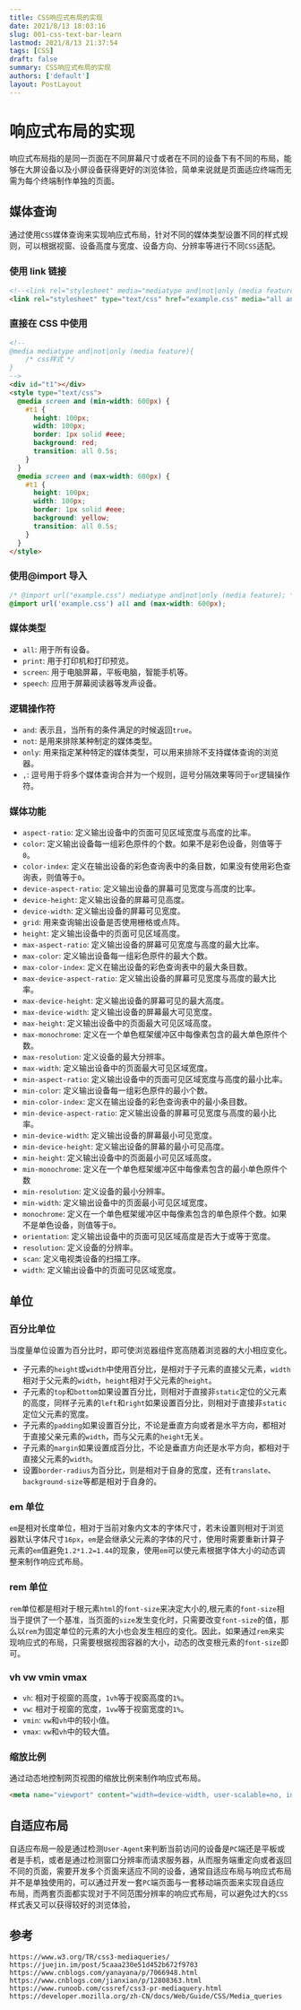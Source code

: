 ```yaml
---
title: CSS响应式布局的实现
date: 2021/8/13 18:03:16
slug: 001-css-text-bar-learn
lastmod: 2021/8/13 21:37:54
tags: [CSS]
draft: false
summary: CSS响应式布局的实现
authors: ['default']
layout: PostLayout
---
```


# 响应式布局的实现

响应式布局指的是同一页面在不同屏幕尺寸或者在不同的设备下有不同的布局，能够在大屏设备以及小屏设备获得更好的浏览体验，简单来说就是页面适应终端而无需为每个终端制作单独的页面。

## 媒体查询

通过使用`CSS`媒体查询来实现响应式布局，针对不同的媒体类型设置不同的样式规则，可以根据视窗、设备高度与宽度、设备方向、分辨率等进行不同`CSS`适配。

### 使用 link 链接

```html
<!--<link rel="stylesheet" media="mediatype and|not|only (media feature)" href="example.css">-->
<link rel="stylesheet" type="text/css" href="example.css" media="all and (max-width:600px)" />
```

### 直接在 CSS 中使用

```html
<!--
@media mediatype and|not|only (media feature){
    /* css样式 */
}
-->
<div id="t1"></div>
<style type="text/css">
  @media screen and (min-width: 600px) {
    #t1 {
      height: 100px;
      width: 100px;
      border: 1px solid #eee;
      background: red;
      transition: all 0.5s;
    }
  }
  @media screen and (max-width: 600px) {
    #t1 {
      height: 100px;
      width: 100px;
      border: 1px solid #eee;
      background: yellow;
      transition: all 0.5s;
    }
  }
</style>
```

### 使用@import 导入

```css
/* @import url("example.css") mediatype and|not|only (media feature); */
@import url('example.css') all and (max-width: 600px);
```

### 媒体类型

- `all`: 用于所有设备。
- `print`: 用于打印机和打印预览。
- `screen`: 用于电脑屏幕，平板电脑，智能手机等。
- `speech`: 应用于屏幕阅读器等发声设备。

### 逻辑操作符

- `and`: 表示且，当所有的条件满足的时候返回`true`。
- `not`: 是用来排除某种制定的媒体类型。
- `only`: 用来指定某种特定的媒体类型，可以用来排除不支持媒体查询的浏览器。
- `,`: 逗号用于将多个媒体查询合并为一个规则，逗号分隔效果等同于`or`逻辑操作符。

### 媒体功能

- `aspect-ratio`: 定义输出设备中的页面可见区域宽度与高度的比率。
- `color`: 定义输出设备每一组彩色原件的个数。如果不是彩色设备，则值等于`0`。
- `color-index`: 定义在输出设备的彩色查询表中的条目数，如果没有使用彩色查询表，则值等于`0`。
- `device-aspect-ratio`: 定义输出设备的屏幕可见宽度与高度的比率。
- `device-height`: 定义输出设备的屏幕可见高度。
- `device-width`: 定义输出设备的屏幕可见宽度。
- `grid`: 用来查询输出设备是否使用栅格或点阵。
- `height`: 定义输出设备中的页面可见区域高度。
- `max-aspect-ratio`: 定义输出设备的屏幕可见宽度与高度的最大比率。
- `max-color`: 定义输出设备每一组彩色原件的最大个数。
- `max-color-index`: 定义在输出设备的彩色查询表中的最大条目数。
- `max-device-aspect-ratio`: 定义输出设备的屏幕可见宽度与高度的最大比率。
- `max-device-height`: 定义输出设备的屏幕可见的最大高度。
- `max-device-width`: 定义输出设备的屏幕最大可见宽度。
- `max-height`: 定义输出设备中的页面最大可见区域高度。
- `max-monochrome`: 定义在一个单色框架缓冲区中每像素包含的最大单色原件个数。
- `max-resolution`: 定义设备的最大分辨率。
- `max-width`: 定义输出设备中的页面最大可见区域宽度。
- `min-aspect-ratio`: 定义输出设备中的页面可见区域宽度与高度的最小比率。
- `min-color`: 定义输出设备每一组彩色原件的最小个数。
- `min-color-index`: 定义在输出设备的彩色查询表中的最小条目数。
- `min-device-aspect-ratio`: 定义输出设备的屏幕可见宽度与高度的最小比率。
- `min-device-width`: 定义输出设备的屏幕最小可见宽度。
- `min-device-height`: 定义输出设备的屏幕的最小可见高度。
- `min-height`: 定义输出设备中的页面最小可见区域高度。
- `min-monochrome`: 定义在一个单色框架缓冲区中每像素包含的最小单色原件个数
- `min-resolution`: 定义设备的最小分辨率。
- `min-width`: 定义输出设备中的页面最小可见区域宽度。
- `monochrome`: 定义在一个单色框架缓冲区中每像素包含的单色原件个数。如果不是单色设备，则值等于`0`。
- `orientation`: 定义输出设备中的页面可见区域高度是否大于或等于宽度。
- `resolution`: 定义设备的分辨率。
- `scan`: 定义电视类设备的扫描工序。
- `width`: 定义输出设备中的页面可见区域宽度。

## 单位

### 百分比单位

当度量单位设置为百分比时，即可使浏览器组件宽高随着浏览器的大小相应变化。

- 子元素的`height`或`width`中使用百分比，是相对于子元素的直接父元素，`width`相对于父元素的`width`，`height`相对于父元素的`height`。
- 子元素的`top`和`bottom`如果设置百分比，则相对于直接非`static`定位的父元素的高度，同样子元素的`left`和`right`如果设置百分比，则相对于直接非`static`定位父元素的宽度。
- 子元素的`padding`如果设置百分比，不论是垂直方向或者是水平方向，都相对于直接父亲元素的`width`，而与父元素的`height`无关。
- 子元素的`margin`如果设置成百分比，不论是垂直方向还是水平方向，都相对于直接父元素的`width`。
- 设置`border-radius`为百分比，则是相对于自身的宽度，还有`translate`、`background-size`等都是相对于自身的。

### em 单位

`em`是相对长度单位，相对于当前对象内文本的字体尺寸，若未设置则相对于浏览器默认字体尺寸`16px`，`em`是会继承父元素的字体的尺寸，使用时需要重新计算子元素的`em`值避免`1.2*1.2=1.44`的现象，使用`em`可以使元素根据字体大小的动态调整来制作响应式布局。

### rem 单位

`rem`单位都是相对于根元素`html`的`font-size`来决定大小的,根元素的`font-size`相当于提供了一个基准，当页面的`size`发生变化时，只需要改变`font-size`的值，那么以`rem`为固定单位的元素的大小也会发生相应的变化。因此，如果通过`rem`来实现响应式的布局，只需要根据视图容器的大小，动态的改变根元素的`font-size`即可。

### vh vw vmin vmax

- `vh`: 相对于视窗的高度，`1vh`等于视窗高度的`1%`。
- `vw`: 相对于视窗的宽度，`1vw`等于视窗宽度的`1%`。
- `vmin`: `vw`和`vh`中的较小值。
- `vmax`: `vw`和`vh`中的较大值。

### 缩放比例

通过动态地控制网页视图的缩放比例来制作响应式布局。

```html
<meta name="viewport" content="width=device-width, user-scalable=no, initial-scale=1.0" />
```

## 自适应布局

自适应布局一般是通过检测`User-Agent`来判断当前访问的设备是`PC`端还是平板或者是手机，或者是通过检测窗口分辨率而请求服务器，从而服务端重定向或者返回不同的页面，需要开发多个页面来适应不同的设备，通常自适应布局与响应式布局并不是单独使用的，可以通过开发一套`PC`端页面与一套移动端页面来实现自适应布局，而两套页面都实现对于不同范围分辨率的响应式布局，可以避免过大的`CSS`样式表又可以获得较好的浏览体验，

## 参考

```
https://www.w3.org/TR/css3-mediaqueries/
https://juejin.im/post/5caaa230e51d452b672f9703
https://www.cnblogs.com/yanayana/p/7066948.html
https://www.cnblogs.com/jianxian/p/12808363.html
https://www.runoob.com/cssref/css3-pr-mediaquery.html
https://developer.mozilla.org/zh-CN/docs/Web/Guide/CSS/Media_queries
```
